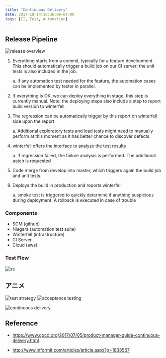 ```yaml
---
title: "Continuous Delivery"
date: 2017-10-14T10:36:09-04:00
tags: [CI, Test, Automation]
---
```




## Release Pipeline

![release overview](/img/release.png)

1. Everything starts from a commit, typically for a feature development. This should automatically trigger a build job on our CI server; the unit tests is also included in the job.

    a. If any automation test needed for the feature, the automation cases can be implemented by tester in parallel.
2. If everything is OK, we can deploy everything in stage, this step is currently manual. Note: the deploying steps also include a step to report build version to winterfell.
3. The regression can be automatically trigger by this report on winterfell side upon the report

    a. Additional exploratory tests and load tests might need to manually perform at this moment as it has better chance to discover defects.
4. winterfell offers the interface to analyze the test results

    a. If regression failed, the failure analysis is performed. The additional patch is requested
5. Code merge from develop into master, which triggers again the build job and unit tests.
6. Deploys the build in production and reports winterfell

    a. smoke test is triggered to quickly determine if anything suspicious during deployment. A rollback is executed in case of trouble

### Components

- SCM (github)
- Niagara (automation test suite)
- Winterfell (infrastructure)
- CI Server
- Cloud (aws)

### Test Flow

![ss](https://continuousdelivery.com/images/pipeline-branching.png)
## アニメ

![test strategy](https://upload.wikimedia.org/wikipedia/commons/c/c9/Continous_Delivery_Test_Strategy.jpg)
![acceptance testing](https://upload.wikimedia.org/wikipedia/commons/4/47/Continous_Delivery_Automated_Acceptance_Testing.jpg)

![continuous delivery](http://continuousdelivery.com/wp-content/uploads/2014/02/01_CD_the_idea_low-res.jpg)

## Reference

- https://www.gocd.org/2017/07/05/product-manager-guide-continuous-delivery.html

- http://www.informit.com/articles/article.aspx?p=1833567